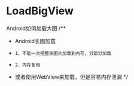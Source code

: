 # LoadBigView
Android如何加载大图
/**
 * Android长图加载
 *     1、不能一次把整张图片加载到内存，分部分加载
 *     2、内存复用
 * 或者使用WebView来加载，但是容易内存泄漏
 */
